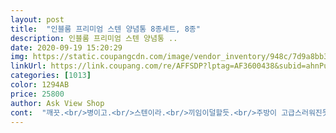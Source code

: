 ```yaml
---
layout: post 
title:  "인블룸 프리미엄 스텐 양념통 8종세트, 8종" 
description: 인블룸 프리미엄 스텐 양념통 ..
date: 2020-09-19 15:20:29 
img: https://static.coupangcdn.com/image/vendor_inventory/948c/7d9a8bb3084c34752bc3bebbe0b10d53c414873f13d350c9dbfebd25dfd3.png 
linkUrl: https://link.coupang.com/re/AFFSDP?lptag=AF3600438&subid=ahnPublicAsk&pageKey=1413859596&itemId=2450465758&vendorItemId=70444123166&traceid=V0-113-f70b759712db9552 
categories: [1013] 
color: 1294AB 
price: 25800 
author: Ask View Shop 
cont:  "깨끗.<br/>병이고.<br/>스텐이라.<br/>끼임이덜할듯.<br/>주방이 고급스러워진듯 ㅎ<br/>덕분에 깔끔하게 조미료 정리가 끝나서 흡족합니다 )<br/>딱 제가 원했던 사이즈에 느낌이에요<br/>상품평 이  좋아서 구매했는데 소재가 플라스틱없이 유리와 스텐으로 돼서 맘에 들었어요  작은 용기가 귀여울 정도로 자은데도  나름 쓸만하고 큰용기도  괜찮아요<br/>좁은 주방에 자리차지 많이 안하고 정리하기 딱인것 같아요!<br/>" 
---
```

